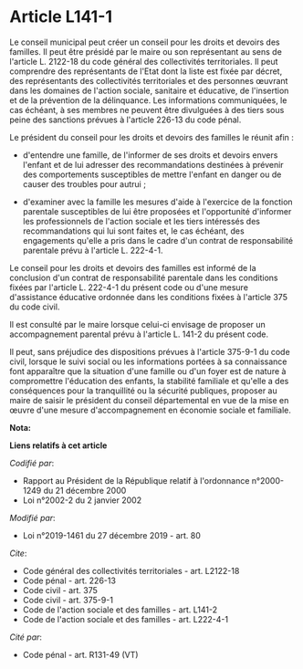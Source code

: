 # Article L141-1

Le conseil municipal peut créer un conseil pour les droits et devoirs des familles. Il peut être présidé par le maire ou son
représentant au sens de l'article L. 2122-18 du code général des collectivités territoriales. Il peut comprendre des
représentants de l'Etat dont la liste est fixée par décret, des représentants des collectivités territoriales et des
personnes œuvrant dans les domaines de l'action sociale, sanitaire et éducative, de l'insertion et de la prévention de la
délinquance. Les informations communiquées, le cas échéant, à ses membres ne peuvent être divulguées à des tiers sous peine
des sanctions prévues à l'article 226-13 du code pénal.

Le président du conseil pour les droits et devoirs des familles le réunit afin :

- d'entendre une famille, de l'informer de ses droits et devoirs envers l'enfant et de lui adresser des recommandations
destinées à prévenir des comportements susceptibles de mettre l'enfant en danger ou de causer des troubles pour autrui ;

- d'examiner avec la famille les mesures d'aide à l'exercice de la fonction parentale susceptibles de lui être proposées et
l'opportunité d'informer les professionnels de l'action sociale et les tiers intéressés des recommandations qui lui sont
faites et, le cas échéant, des engagements qu'elle a pris dans le cadre d'un contrat de responsabilité parentale prévu à
l'article L. 222-4-1.

Le conseil pour les droits et devoirs des familles est informé de la conclusion d'un contrat de responsabilité parentale dans
les conditions fixées par l'article L. 222-4-1 du présent code ou d'une mesure d'assistance éducative ordonnée dans les
conditions fixées à l'article 375 du code civil.

Il est consulté par le maire lorsque celui-ci envisage de proposer un accompagnement parental prévu à l'article L. 141-2 du
présent code.

Il peut, sans préjudice des dispositions prévues à l'article 375-9-1 du code civil, lorsque le suivi social ou les
informations portées à sa connaissance font apparaître que la situation d'une famille ou d'un foyer est de nature à
compromettre l'éducation des enfants, la stabilité familiale et qu'elle a des conséquences pour la tranquillité ou la
sécurité publiques, proposer au maire de saisir le président du conseil départemental en vue de la mise en œuvre d'une mesure
d'accompagnement en économie sociale et familiale.

**Nota:**



**Liens relatifs à cet article**

_Codifié par_:

  - Rapport au Président de la République relatif à l'ordonnance n°2000-1249 du 21 décembre 2000
  - Loi n°2002-2 du 2 janvier 2002

_Modifié par_:

  - Loi n°2019-1461 du 27 décembre 2019 - art. 80

_Cite_:

  - Code général des collectivités territoriales - art. L2122-18
  - Code pénal - art. 226-13
  - Code civil - art. 375
  - Code civil - art. 375-9-1
  - Code de l'action sociale et des familles - art. L141-2
  - Code de l'action sociale et des familles - art. L222-4-1

_Cité par_:

  - Code pénal - art. R131-49 (VT)
